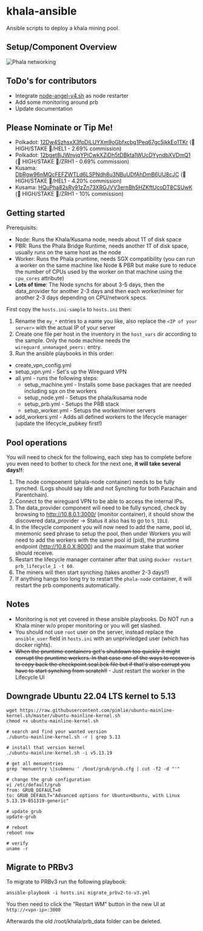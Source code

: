 ﻿# khala-ansible
Ansible scripts to deploy a khala mining pool.

## Setup/Component Overview

![Phala networking](https://user-images.githubusercontent.com/688267/164886024-fbada31e-fb01-4a66-9b1e-c534d1167ac5.svg)

## ToDo's for contributors

- Integrate [node-angel-v4.sh](https://github.com/zaqhack/crypto-tools/blob/main/bash/node-angel-v4.sh) as node restarter
- Add some monitoring around prb
- Update documentation

## Please Nominate or Tip Me!

* Polkadot: [12Dw4SzhsxX3fpDiLUYXm9oGbfxcbg1Peq67gc5jkkEo1TKr](https://polkadot.subscan.io/waiting/12Dw4SzhsxX3fpDiLUYXm9oGbfxcbg1Peq67gc5jkkEo1TKr) (🍁 HIGH/STAKE 🥩/HEL1 - 2.69% commission)
* Polkadot: [12bget8jJWnyjqYPiCwkXZjDh5tDBkta1WUcDYyndbXVDmQ1](https://polkadot.subscan.io/waiting/12bget8jJWnyjqYPiCwkXZjDh5tDBkta1WUcDYyndbXVDmQ1) (🍁 HIGH/STAKE 🥩/ZRH1 - 0.69% commission)
* Kusama: [DbRgw96nMQcFEFZWTLd6LSPNdh8u3NBuUDfAhDmB6UU8cJC](https://thousand-validators.kusama.network/#/leaderboard/DbRgw96nMQcFEFZWTLd6LSPNdh8u3NBuUDfAhDmB6UU8cJC) (🍁 HIGH/STAKE 🥩/HEL1 - 4.20% commission)
* Kusama: [HQuPha82sRy91zZn73XRGJVV3ernBh5HZKftUcoDT8CSUwK](https://thousand-validators.kusama.network/#/leaderboard/HQuPha82sRy91zZn73XRGJVV3ernBh5HZKftUcoDT8CSUwK) (🍁 HIGH/STAKE 🥩/ZRH1 - 10% commission)

## Getting started

Prerequisits:

*  Node: Runs the Khala/Kusama node, needs about 1T of disk space
*  PBR: Runs the Phala Bridge Runtime, needs another 1T of disk space, usually runs on the same host as the node
*  Worker: Runs the Phala pruntime, needs SGX compatibility (you can run a worker on the same machine like Node & PBR but make sure to reduce the number of CPUs used by the worker on that machine using the `cpu_cores` attribute)
*  **Lots of time**: The Node synchs for about 3-5 days, then the data_provider for another 2-3 days and then each worker/miner for another 2-3 days depending on CPU/network specs.

First copy the `hosts.ini-sample` to `hosts.ini` then:

1.  Rename the `my_*` entries to a name you like, also replace the `<IP of your server>` with the actual IP of your server
1.  Create one file per host in the inventory in the `host_vars` dir according to the sample. Only the node machine needs the `wireguard_unmanaged_peers:` entry.
1.  Run the ansible playbooks in this order:

- create_vpn_config.yml
- setup_vpn.yml - Set's up the Wireguard VPN
- all.yml - runs the following steps:
    - setup_machine.yml - Installs some base packages that are needed including sgx on the workers
    - setup_node.yml - Setups the phala/kusama node
    - setup_prb.yml - Setups the PRB stack
    - setup_worker.yml - Setups the worker/miner servers
- add_workers.yml - Adds all defined workers to the lifecycle manager (update the lifecycle_pubkey first!)

## Pool operations

You will need to check for the following, each step has to complete before you even need to bother to check for the next one, **it will take several days!!**:

1.  The node compoenent (phala-node container) needs to be fully synched. (Logs should say Idle and not Synching for both Parachain and Parentchain).
1.  Connect to the wireguard VPN to be able to access the internal IPs.
1.  The data_provider component will need to be fully synced, check by browsing to http://10.8.0.1:3000/ (monitor container), it should show the discovered data_provider -> Status it also has to go to `S_IDLE`.
1.  In the lifecycle component you will now need to add the name, pool id, mnemonic seed phrase to setup the pool, then under Workers you will need to add the workers with the same pool id (pid), the pruntime endpoint (http://10.8.0.X:8000) and the maximum stake that worker should receive.
1.  Restart the lifecycle manager container after that using `docker restart prb_lifecycle_1 -t 60`.
1.  The miners will then start synching (takes another 2-3 days!!)
1.  If anything hangs too long try to restart the `phala-node` container, it will restart the prb components automatically.

## Notes

- Monitoring is not yet covered in these ansible playbooks. Do NOT run a Khala miner w/o proper monitoring or you will get slashed.
- You should not use `root` user on the server, instead replace the `ansible_user` field in `hosts.ini` with an unpriviledged user (which has docker rights).
- ~~When the pruntime containers get's shutdown too quickly it might corrupt the pruntime workers. In that case one of the ways to recover is to copy back the checkpoint.seal.bck file but if that's also corrupt you have to start synching from scratch!!~~ - Just restart the worker in the Lifecycle UI

## Downgrade Ubuntu 22.04 LTS kernel to 5.13

```
wget https://raw.githubusercontent.com/pimlie/ubuntu-mainline-kernel.sh/master/ubuntu-mainline-kernel.sh
chmod +x ubuntu-mainline-kernel.sh

# search and find your wanted version
./ubuntu-mainline-kernel.sh -r | grep 5.13

# install that version kernel
./ubuntu-mainline-kernel.sh -i v5.13.19

# get all menuentries
grep 'menuentry \|submenu ' /boot/grub/grub.cfg | cut -f2 -d "'"

# change the grub configuration
vi /etc/default/grub
from: GRUB_DEFAULT=0
to: GRUB_DEFAULT="Advanced options for Ubuntu>Ubuntu, with Linux 5.13.19-051319-generic"

# update grub
update-grub

# reboot
reboot now

# verify
uname -r
```

## Migrate to PRBv3

To migrate to PRBv3 run the following playbook:

`ansible-playbook -i hosts.ini migrate_prbv2-to-v3.yml`

You then need to click the "Restart WM" button in the new UI at `http://<vpn-ip>:3000`

Afterwards the old /root/khala/prb_data folder can be deleted.
